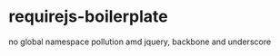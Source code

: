 requirejs-boilerplate
=====================
no global namespace pollution amd jquery, backbone and underscore
